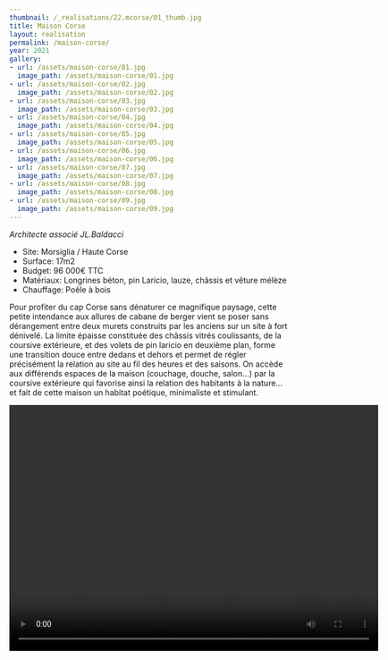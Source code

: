 ```yaml
---
thumbnail: /_realisations/22.mcorse/01_thumb.jpg
title: Maison Corse
layout: realisation
permalink: /maison-corse/
year: 2021
gallery:
- url: /assets/maison-corse/01.jpg
  image_path: /assets/maison-corse/01.jpg
- url: /assets/maison-corse/02.jpg
  image_path: /assets/maison-corse/02.jpg
- url: /assets/maison-corse/03.jpg
  image_path: /assets/maison-corse/03.jpg
- url: /assets/maison-corse/04.jpg
  image_path: /assets/maison-corse/04.jpg
- url: /assets/maison-corse/05.jpg
  image_path: /assets/maison-corse/05.jpg
- url: /assets/maison-corse/06.jpg
  image_path: /assets/maison-corse/06.jpg
- url: /assets/maison-corse/07.jpg
  image_path: /assets/maison-corse/07.jpg
- url: /assets/maison-corse/08.jpg
  image_path: /assets/maison-corse/08.jpg
- url: /assets/maison-corse/09.jpg
  image_path: /assets/maison-corse/09.jpg
---
```



<i>Architecte associé JL.Baldacci</i>

  * Site: Morsiglia / Haute Corse
  * Surface: 17m2
  * Budget: 96 000€ TTC
  * Matériaux: Longrines béton, pin Laricio, lauze, châssis et vêture mélèze
  * Chauffage: Poêle à bois

Pour profiter du cap Corse sans dénaturer ce magnifique paysage, cette petite intendance aux allures de cabane de berger vient se poser sans dérangement entre deux murets construits par les anciens sur un site à fort dénivelé.
La limite épaisse constituée des châssis vitrés coulissants, de la coursive extérieure, et des volets de pin laricio en deuxième plan, forme une transition douce entre dedans et dehors et permet de régler précisément la relation au site au fil des heures et des saisons.
On accède aux différends espaces de la maison (couchage, douche, salon…) par la coursive extérieure qui favorise ainsi la relation des habitants à la nature… et fait de cette maison un habitat poétique, minimaliste et stimulant.


<video width="660" height="440" controls="controls">
  <source src="assets/maison-corse/10.660x440.mp4" type="video/mp4">
</video>
